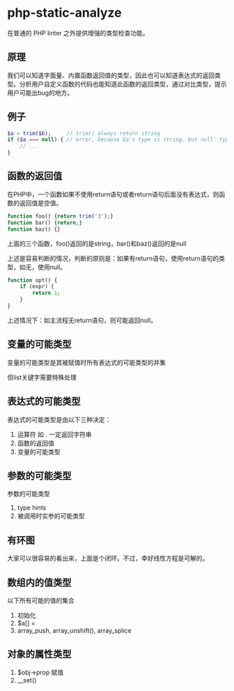 # php-static-analyze

在普通的 PHP linter 之外提供增强的类型检查功能。

## 原理

我们可以知道字面量、内置函数返回值的类型，因此也可以知道表达式的返回类型。分析用户自定义函数的代码也能知道此函数的返回类型，通过对比类型，提示用户可能出bug的地方。

## 例子

```php
$a = trim($b);     // trim() always return string
if ($a === null) { // error, because $a's type is string, but null' type is null
    // ...
}
```

## 函数的返回值

在PHP中，一个函数如果不使用return语句或者return语句后面没有表达式，则函数的返回值是空值。

```php
function foo() {return trim('3');}
function bar() {return;}
function baz() {}
```

上面的三个函数，foo()返回的是string，bar()和baz()返回的是null

上述是容易判断的情况，判断的原则是：如果有return语句，使用return语句的类型，如无，使用null。

```php
function opt() {
    if (expr) {
        return 1;
    }
}
```

上述情况下：如主流程无return语句，则可能返回null。

## 变量的可能类型

变量的可能类型是其被赋值时所有表达式的可能类型的并集

但list关键字需要特殊处理

## 表达式的可能类型

表达式的可能类型是由以下三种决定：

1. 运算符 如 . 一定返回字符串
2. 函数的返回值
3. 变量的可能类型

## 参数的可能类型

参数的可能类型

1. type hints
2. 被调用时实参的可能类型

## 有环图

大家可以很容易的看出来，上面是个闭环。不过，幸好线性方程是可解的。

## 数组内的值类型

以下所有可能的值的集合

1. 初始化
2. $a[] = 
3. array_push, array_unshift(), array_splice

## 对象的属性类型

1. $obj->prop 赋值
2. __set()

